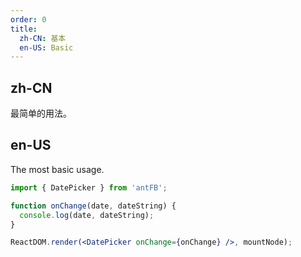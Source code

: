 ```yaml
---
order: 0
title:
  zh-CN: 基本
  en-US: Basic
---
```


## zh-CN

最简单的用法。

## en-US

The most basic usage.

````jsx
import { DatePicker } from 'antFB';

function onChange(date, dateString) {
  console.log(date, dateString);
}

ReactDOM.render(<DatePicker onChange={onChange} />, mountNode);
````
